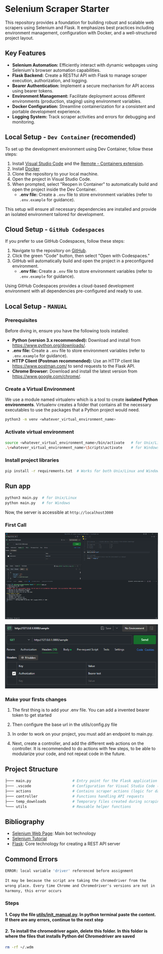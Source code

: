 # Selenium Scraper Starter

This repository provides a foundation for building robust and scalable web scrapers using Selenium and Flask. It emphasizes best practices including environment management, configuration with Docker, and a well-structured project layout.

## Key Features

- **Selenium Automation:** Efficiently interact with dynamic webpages using Selenium's browser automation capabilities.
- **Flask Backend:** Create a RESTful API with Flask to manage scraper execution, authorization, and logging.
- **Bearer Authentication:** Implement a secure mechanism for API access using bearer tokens.
- **Environment Management:** Facilitate deployment across different environments (production, staging) using environment variables.
- **Docker Configuration:** Streamline containerization for a consistent and portable development experience.
- **Logging System:** Track scraper activities and errors for debugging and monitoring.

## Local Setup - ``Dev Container`` (recomended)

To set up the development environment using Dev Container, follow these steps:

1. Install [Visual Studio Code](https://code.visualstudio.com/) and the [Remote - Containers extension](https://marketplace.visualstudio.com/items?itemName=ms-vscode-remote.remote-containers).
2. Install [Docker](https://www.docker.com/)
3. Clone the repository to your local machine.
4. Open the project in Visual Studio Code.
5. When prompted, select "Reopen in Container" to automatically build and open the project inside the Dev Container.
    - **.env file:** Create a `.env` file to store environment variables (refer to `.env.example` for guidance).

This setup will ensure all necessary dependencies are installed and provide an isolated environment tailored for development.

## Cloud Setup - ``GitHub Codespaces``

If you prefer to use GitHub Codespaces, follow these steps:

1. Navigate to the repository on [GitHub](https://github.com/Ismola/selenium-scraper-quickstarter).
2. Click the green "Code" button, then select "Open with Codespaces."
3. GitHub will automatically build and open the project in a preconfigured environment.
    - **.env file:** Create a `.env` file to store environment variables (refer to `.env.example` for guidance).

Using GitHub Codespaces provides a cloud-based development environment with all dependencies pre-configured and ready to use.

## Local Setup - ``MANUAL``

### Prerequisites

Before diving in, ensure you have the following tools installed:

- **Python (version 3.x recommended):** Download and install from <https://www.python.org/downloads/>.
- **.env file:** Create a `.env` file to store environment variables (refer to `.env.example` for guidance).
- **HTTP Client (Postman recommended):** Use an HTTP client like <https://www.postman.com/> to send requests to the Flask API.
- **Chrome Browser:** Download and install the latest version from <https://www.google.com/chrome/>.

### Create a Virtual Environment

We use a module named virtualenv which is a tool to create **isolated Python environments**. Virtualenv creates a folder that contains all the necessary executables to use the packages that a Python project would need.

```bash
python3 -m venv <whatever_virtual_environment_name>
```

### Activate virtual environment

```bash
source <whatever_virtual_environment_name>/bin/activate   # for Unix/Linux
.\<whatever_virtual_environment_name>\Scripts\activate    # for Windows
```

### Install project libraries

```bash
pip install -r requirements.txt  # Works for both Unix/Linux and Windows
```

## Run app

```bash
python3 main.py  # for Unix/Linux
python main.py   # for Windows
```

Now, the server is accessible at `http://localhost3000`

### First Call

![First Call](./readmeImages/firstcall.png)

![Auth Call](./readmeImages/authcall.png)

### Make your firsts changes

1. The first thing is to add your .env file. You can add a invented bearer token to get started

2. Then configure the base url in the utils/config.py file

3. In order to work on your project, you must add an endpoint to main.py.

4. Next, create a controller, and add the different web actions on the controller. It is recommended to do actions with few steps, to be able to modularize your code, and not repeat code in the future.

## Project Structure

```bash
├─── main.py                   # Entry point for the Flask application
├─── .vscode                   # Configuration for Visual Studio Code (optional)
├─── actions                   # Contains scraper actions (logic for data extraction)
├─── controller                # Functions handling API requests
├─── temp_downloads            # Temporary files created during scraping
└─── utils                     # Reusable helper functions
```

## Bibliography

- [Selenium Web Page](https://selenium-python.readthedocs.io/): Main bot technology
- [Selenium Tutorial](https://youtube.com/playlist?list=PLheIVUbpfWZ17lCcHnoaa1RD59juFR06C&si=TTyB-dQQFl38tXO2)
- [Flask](https://flask.palletsprojects.com/en/3.0.x/): Core technology for creating a REST API server

## Commond Errors

```bash
ERROR: local variable 'driver' referenced before assignment
```

`It may be because the script are taking the chromedriver from the wrong place. Every time Chrome and Chromedriver's versions are not in harmony, this error occurs`

### Steps

#### 1. Copy the file [utils/init_manual.py](utils/init_manual.py). In python terminal paste the content. If there are any errors, continue to the next step

#### 2. To install the chromedriver again, delete this folder. In this folder is where the files that installs Python del Chromedriver are saved

```bash
rm -rf ~/.wdm
```
